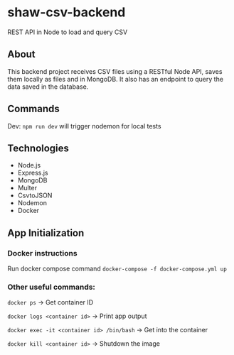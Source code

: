 # shaw-csv-backend
REST API in Node to load and query CSV

## About
This backend project receives CSV files using a RESTful Node API, saves them locally as files and in MongoDB.
It also has an endpoint to query the data saved in the database.

## Commands

Dev: `npm run dev` will trigger nodemon for local tests

## Technologies

- Node.js
- Express.js
- MongoDB
- Multer
- CsvtoJSON
- Nodemon
- Docker

## App Initialization

### Docker instructions

Run docker compose command
`docker-compose -f docker-compose.yml up`

### Other useful commands:

`docker ps` -> Get container ID

`docker logs <container id>` -> Print app output

`docker exec -it <container id> /bin/bash` -> Get into the container

`docker kill <container id>` -> Shutdown the image
